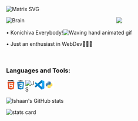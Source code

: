  ![Matrix SVG](https://raw.githubusercontent.com/rodrigograca31/rodrigograca31/master/matrix.svg)

<img align="left" alt="Brain" width="300" src="http://gifimage.net/wp-content/uploads/2017/10/cerebro-gif-tumblr-3.gif">


  <img src="https://github.com/vimalverma558/vimalverma558/blob/v2/img/hello.gif" width="20%">

•  Konichiva Everybody!<img src="https://raw.githubusercontent.com/nixin72/nixin72/master/wave.gif"
         alt="Waving hand animated gif"
         height="25"
         width="25" />

• Just an enthusiast in WebDev🧑🏻‍💻


<br />

### Languages and Tools:
<img align="left" alt="HTML5" width="26px" src="https://raw.githubusercontent.com/github/explore/80688e429a7d4ef2fca1e82350fe8e3517d3494d/topics/html/html.png" />
<img align="left" alt="CSS3" width="26px" src="https://raw.githubusercontent.com/github/explore/80688e429a7d4ef2fca1e82350fe8e3517d3494d/topics/css/css.png" />
<img align="left" alt="JS" width="26px" src="https://static.vecteezy.com/system/resources/previews/027/127/463/original/javascript-logo-javascript-icon-transparent-free-png.png" />
<img align="left" alt="Visual Studio Code" width="26px" src="https://raw.githubusercontent.com/github/explore/80688e429a7d4ef2fca1e82350fe8e3517d3494d/topics/visual-studio-code/visual-studio-code.png" />
<img align="left" alt="Python" width="26px" src="https://raw.githubusercontent.com/github/explore/80688e429a7d4ef2fca1e82350fe8e3517d3494d/topics/python/python.png" />

<br />
<br />

![Ishaan's GitHub stats](https://github-readme-stats.vercel.app/api?username=IshaanXCoder&show_icons=true&theme=radical)

<img alt= "stats card" height="200px" width="400" src="https://github-readme-streak-stats.herokuapp.com/?user=IshaanXCoder&theme=radical">


  

  






